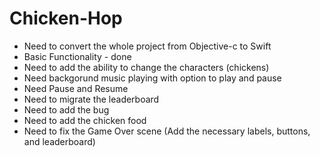 # Chicken-Hop
* Need to convert the whole project from Objective-c to Swift
* Basic Functionality - done
* Need to add the ability to change the characters (chickens)
* Need backgorund music playing with option to play and pause
* Need Pause and Resume
* Need to migrate the leaderboard 
* Need to add the bug 
* Need to add the chicken food
* Need to fix the Game Over scene (Add the necessary labels, buttons, and leaderboard)